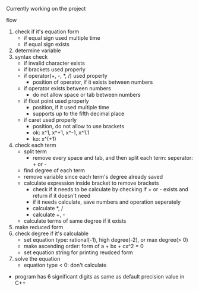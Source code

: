 Currently working on the project

flow

1. check if it's equation form
	- if equal sign used multiple time
	- if equal sign exists
2. determine variable
3. syntax check
	- if invalid character exists
	- if brackets used properly
	- if operator(+, -, *, /) used properly
		* position of operator, if it exists between numbers
	- if operator exists between numbers
		* do not allow space or tab between numbers
	- if float point used properly
		* position, if it used multiple time
		* supports up to the fifth decimal place
	- if caret used properly
		* position, do not allow to use brackets
		* ok: x^1, x^+1, x^-1, x^1.1
		* ko: x^(+1)
4. check each term
	- split term
		* remove every space and tab, and then split each term: seperator: + or -
	- find degree of each term
	- remove variable since each term's degree already saved
	- calculate expression inside bracket to remove brackets
		* check if it needs to be calculate by checking if + or - exists
			and return if it doesn't need
		* if it needs calculate, save numbers and operation seperately
		* calculate *, /
		* calculate +, -
	- calculate terms of same degree if it exists
5. make reduced form
6. check degree if it's calculable
	- set equation type: rational(-1), high degree(-2), or max degree(> 0)
	- make ascending order: form of a + bx + cx^2 = 0
	- set equation string for printing reudced form
7. solve the equation
	- equation type < 0: don't calculate

* program has 6 significant digits as same as default precision value in C++
